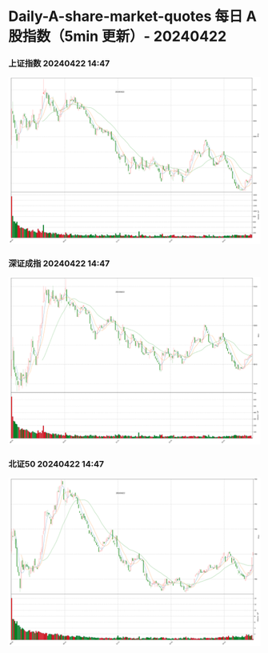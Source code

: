 
# Daily-A-share-market-quotes 每日 A 股指数（5min 更新）- 20240422

### 上证指数 20240422 14:47
![](./fig/2024/4/20240422-sh000001.png)

### 深证成指 20240422 14:47
![](./fig/2024/4/20240422-sz399001.png)

### 北证50 20240422 14:47
![](./fig/2024/4/20240422-bj899050.png)
